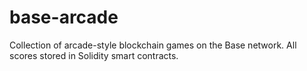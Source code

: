 # base-arcade
Collection of arcade-style blockchain games on the Base network. All scores stored in Solidity smart contracts.
